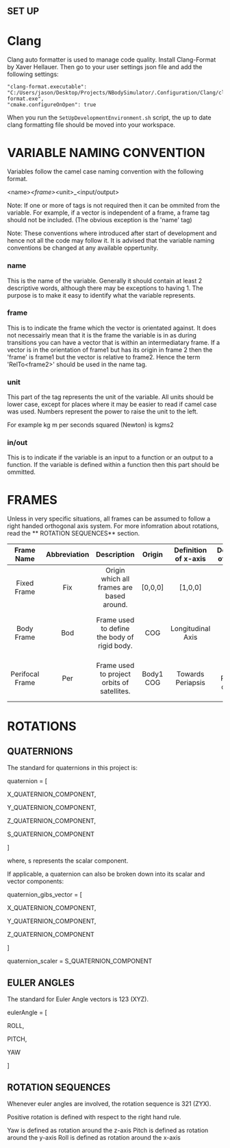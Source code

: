 ## SET UP ##

# Clang #
Clang auto formatter is used to manage code quality. Install Clang-Format by Xaver Hellauer. Then go to your user settings json file and add the following settings:
```
"clang-format.executable": "C:/Users/jason/Desktop/Projects/NBodySimulator/.Configuration/Clang/clang-format.exe",
"cmake.configureOnOpen": true
```

When you run the `SetUpDevelopmentEnvironment.sh` script, the up to date clang formatting file should be moved into your workspace.

# VARIABLE NAMING CONVENTION #

Variables follow the camel case naming convention with the following format.

\<name\>_\<frame\>_\<unit\>_\<input/output\>

Note: If one or more of tags is not required then it can be ommited from the variable. For example, if a vector is independent of a frame, a frame
tag should not be included. (The obvious exception is the 'name' tag)

Note: These conventions where introduced after start of development and hence not all the code may follow it. It is advised that the variable naming conventions be changed at any available oppertunity.

### name ###

This is the name of the variable. Generally it should contain at least 2 descriptive words, although there may be exceptions to having 1. The purpose is to make it easy to identify what the variable represents.


### frame ###

This is to indicate the frame which the vector is orientated against. It does not necessairly mean that it is the frame the variable is in as during transitions you can have a vector that is within an intermediatary frame. If a vector is in the orientation of frame1 but has its origin in frame 2 then the 'frame' is frame1 but the vector is relative to frame2. Hence the term 'RelTo\<frame2\>' should be used in the name tag.

### unit ###

This part of the tag represents the unit of the variable. All units should be lower case, except for places where it may be easier to read if camel case was used. Numbers represent the power to raise the unit to the left.

For example kg m per seconds squared (Newton) is kgms2

### in/out ###

This is to indicate if the variable is an input to a function or an output to a function. If the variable is defined within a function then this part should be ommitted. 

# FRAMES #

Unless in very specific situations, all frames can be assumed to follow a right handed orthogonal axis system. For more infomration about rotations, read the ** ROTATION SEQUENCES** section.

|   Frame Name    | Abbreviation |                  Description                 |   Origin  | Definition of x-axis |  Definition of y-axis  |     Definition of z-axis     |                      Note                      |
|:---------------:|:------------:|:--------------------------------------------:|:---------:|:--------------------:|:----------------------:|:----------------------------:|:----------------------------------------------:|
|  Fixed Frame    |     Fix      | Origin which all frames are based around.    |  [0,0,0]  |      [1,0,0]         |         [0,1,0]        |            [0,0,1]           |                                                |
|   Body Frame    |     Bod      | Frame used to define the body of rigid body. |    COG    |  Longitudinal Axis   |      Lateral Axis      |    Cross Product of x & y    | Note that definition may vary for some bodies. |
| Perifocal Frame |     Per      | Frame used to project orbits of satellites.  | Body1 COG |  Towards Periapsis   | Cross Product of x & z | Unit angular momentum vector | y-axis is parrallel to the Semilatus rectum    |
 
# ROTATIONS #
## QUATERNIONS ##

The standard for quaternions in this project is:

quaternion = [

  X_QUATERNION_COMPONENT,

  Y_QUATERNION_COMPONENT,

  Z_QUATERNION_COMPONENT,

  S_QUATERNION_COMPONENT

]

where, s represents the scalar component.

If applicable, a quaternion can also be broken down into its scalar and vector components:

quaternion_gibs_vector = [

  X_QUATERNION_COMPONENT,

  Y_QUATERNION_COMPONENT,

  Z_QUATERNION_COMPONENT

]

quaternion_scaler = S_QUATERNION_COMPONENT

## EULER ANGLES ##

The standard for Euler Angle vectors is 123 (XYZ).

eulerAngle = [

  ROLL,

  PITCH,

  YAW
  
]

## ROTATION SEQUENCES ##

Whenever euler angles are involved, the rotation sequence is 321 (ZYX).

Positive rotation is defined with respect to the right hand rule.

Yaw is defined as rotation around the z-axis
Pitch is defined as rotation around the y-axis
Roll is defined as rotation around the x-axis
